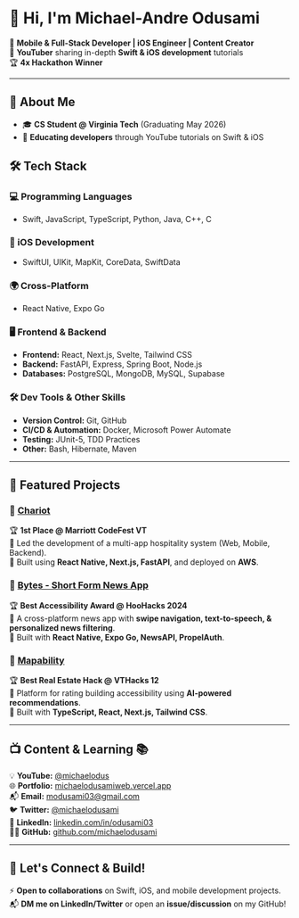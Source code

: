 # 👋 Hi, I'm Michael-Andre Odusami

🚀 **Mobile & Full-Stack Developer | iOS Engineer | Content Creator**  
🎥 **YouTuber** sharing in-depth **Swift & iOS development** tutorials  
🏆 **4x Hackathon Winner**

---

## 🚀 About Me
- 🎓 **CS Student @ Virginia Tech** (Graduating May 2026)
- 🎥 **Educating developers** through YouTube tutorials on Swift & iOS

## 🛠 Tech Stack

### 💻 Programming Languages
- Swift, JavaScript, TypeScript, Python, Java, C++, C

### 📱 iOS Development
- SwiftUI, UIKit, MapKit, CoreData, SwiftData

### 🌍 Cross-Platform
- React Native, Expo Go

### 🖥 Frontend & Backend
- **Frontend:** React, Next.js, Svelte, Tailwind CSS  
- **Backend:** FastAPI, Express, Spring Boot, Node.js  
- **Databases:** PostgreSQL, MongoDB, MySQL, Supabase  

### 🛠 Dev Tools & Other Skills
- **Version Control:** Git, GitHub  
- **CI/CD & Automation:** Docker, Microsoft Power Automate  
- **Testing:** JUnit-5, TDD Practices  
- **Other:** Bash, Hibernate, Maven  

---

## 📌 Featured Projects

### 🚀 **[Chariot](https://github.com/yourrepo)**
🏆 **1st Place @ Marriott CodeFest VT**  
🔹 Led the development of a multi-app hospitality system (Web, Mobile, Backend).  
🔹 Built using **React Native, Next.js, FastAPI**, and deployed on **AWS**.

### 📰 **[Bytes - Short Form News App](https://github.com/yourrepo)**
🏆 **Best Accessibility Award @ HooHacks 2024**  
🔹 A cross-platform news app  with **swipe navigation, text-to-speech, & personalized news filtering**.  
🔹 Built with **React Native, Expo Go, NewsAPI, PropelAuth**.

### 🏢 **[Mapability](https://mapability.vercel.app/home)**
🏆 **Best Real Estate Hack @ VTHacks 12**  
🔹 Platform for rating building accessibility using **AI-powered recommendations**.  
🔹 Built with **TypeScript, React, Next.js, Tailwind CSS**.

---

## 📺 Content & Learning 📚

💡 **YouTube:** [@michaelodus](https://www.youtube.com/@michaelodus)  
🌐 **Portfolio:** [michaelodusamiweb.vercel.app](https://michaelodusamiweb.vercel.app/)  
📬 **Email:** [modusami03@gmail.com](mailto:modusami03@gmail.com)  
🐦 **Twitter:** [@michaelodusami](https://x.com/michaelodusami)  
👔 **LinkedIn:** [linkedin.com/in/odusami03](https://www.linkedin.com/in/odusami03/)  
👨‍💻 **GitHub:** [github.com/michaelodusami](https://github.com/michaelodusami)  

---

## 🎯 Let's Connect & Build!
⚡ **Open to collaborations** on Swift, iOS, and mobile development projects.  
📬 **DM me on LinkedIn/Twitter** or open an **issue/discussion** on my GitHub!  
